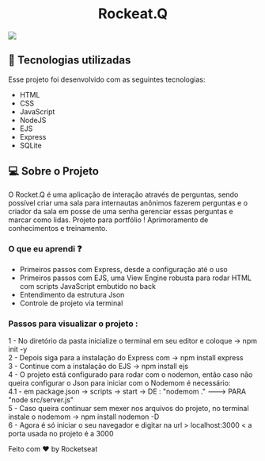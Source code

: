 <h1 align="center">
  Rockeat.Q
</h1>

<div style=width:50%>
  <img src="https://user-images.githubusercontent.com/59569208/124627968-62bc6680-de56-11eb-8cd4-c9f9f4a50f38.gif">
</div>
    

## 🚀 Tecnologias utilizadas

Esse projeto foi desenvolvido com as seguintes tecnologias:

- HTML
- CSS
- JavaScript
- NodeJS
- EJS
- Express
- SQLite 

## 💻 Sobre o Projeto

O Rocket.Q é uma aplicação de interação através de perguntas, sendo possível criar uma sala para internautas anônimos fazerem perguntas e o criador da sala em posse de uma senha gerenciar essas perguntas e marcar como lidas.
Projeto para portfólio ! Aprimoramento de conhecimentos e treinamento.

### O que eu aprendi :question:

- Primeiros passos com Express, desde a configuração até o uso
- Primeiros passos com EJS, uma View Engine robusta para rodar HTML com scripts JavaScript embutido no back
- Entendimento da estrutura Json
- Controle de projeto via terminal 

### Passos para visualizar o projeto : 

1 -  No diretório da pasta inicialize o terminal em seu editor e coloque -> npm init -y <br>
2 -  Depois siga para a instalação do Express com -> npm install express <br>
3 -  Continue com a instalação do EJS -> npm install ejs <br>
4 -  O projeto está configurado para rodar com o nodemon, então caso não queira configurar o Json para iniciar com o Nodemom é necessário: <br>
  4.1 - em package.json -> scripts -> start -> DE : "nodemom ." ---> PARA "node src/server.js"  <br>
5 - Caso queira continuar sem mexer nos arquivos do projeto, no terminal instale o nodemom -> npm install nodemon -D <br>
6 - Agora é só iniciar o seu navegador e digitar na url  > localhost:3000 <  a porta usada no projeto é a 3000 <br>


Feito com ♥ by Rocketseat 
